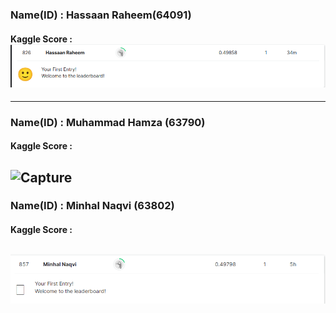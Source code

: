 ### Name(ID) : Hassaan Raheem(64091)
#### Kaggle Score : ![first attempt on kaggle](https://github.com/Hassaan-07/Ai266-spring22/blob/main/myFirstSubmissionOnKaggle.png?raw=true)
---

### Name(ID) : Muhammad Hamza (63790)
#### Kaggle Score : 

![Capture](https://user-images.githubusercontent.com/74507654/169598924-069d6742-ed54-4cc3-911d-4068da79bbc5.PNG)
---

### Name(ID) : Minhal Naqvi (63802)
#### Kaggle Score : 

![Capture](https://github.com/Minhalnaqvi/Assign-2/blob/main/minhal.PNG)
---
